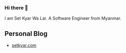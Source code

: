 ### Hi there 👋

I am Set Kyar Wa Lar. A Software Engineer from Myanmar.

## Personal Blog

- [setkyar.com](https://setkyar.com)

